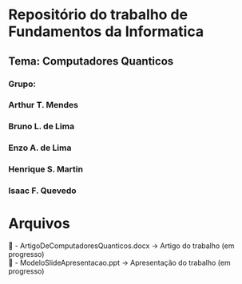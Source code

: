 # Repositório do trabalho de Fundamentos da Informatica
## Tema: Computadores Quanticos
### Grupo:
### Arthur T. Mendes
### Bruno L. de Lima
### Enzo A. de Lima
### Henrique S. Martin
### Isaac F. Quevedo

# Arquivos
 📓 - ArtigoDeComputadoresQuanticos.docx -> Artigo do trabalho (em progresso)
 <br>
 📓 - ModeloSlideApresentacao.ppt -> Apresentação do trabalho (em progresso)



